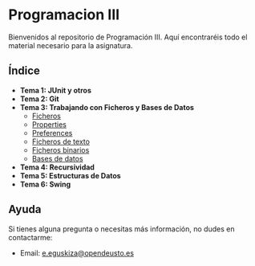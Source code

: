 # Programacion III

Bienvenidos al repositorio de Programación III. Aquí encontraréis todo el material necesario para la asignatura.

## Índice
- **Tema 1: JUnit y otros**
- **Tema 2: Git**
- **Tema 3: Trabajando con Ficheros y Bases de Datos**
  - [Ficheros](src/Tema3/Ficheros.java)
  - [Properties](src/Tema3/Propiedades.java)
  - [Preferences](src/Tema3/Preferencias.java)
  - [Ficheros de texto](src/Tema3/FicherosTexto.java)
  - [Ficheros binarios](src/Tema3/FicherosBinarios.java)
  - [Bases de datos](src/Tema3/BasesDeDatos.java)
- **Tema 4: Recursividad**
- **Tema 5: Estructuras de Datos**
- **Tema 6: Swing**


## Ayuda

Si tienes alguna pregunta o necesitas más información, no dudes en contactarme:

- Email: [e.eguskiza@opendeusto.es](mailto:e.eguskiza@opendeusto.es)


